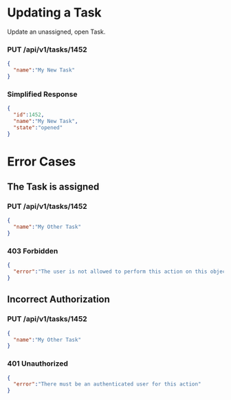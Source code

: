 # Updating a Task

Update an unassigned, open Task.

### PUT /api/v1/tasks/1452
```json
{
  "name":"My New Task"
}
```

### Simplified Response

```json
{
  "id":1452,
  "name":"My New Task",
  "state":"opened"
}
```

# Error Cases

## The Task is assigned


### PUT /api/v1/tasks/1452

```json
{
  "name":"My Other Task"
}
```

### 403 Forbidden

```json
{
  "error":"The user is not allowed to perform this action on this object"
}
```

## Incorrect Authorization

### PUT /api/v1/tasks/1452


```json
{
  "name":"My Other Task"
}
```

### 401 Unauthorized


```json
{
  "error":"There must be an authenticated user for this action"
}
```